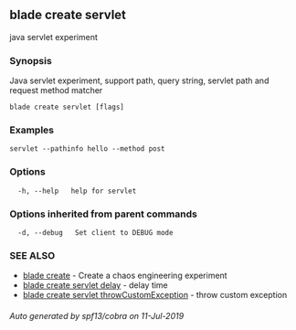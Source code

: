 ## blade create servlet

java servlet experiment

### Synopsis

Java servlet experiment, support path, query string, servlet path and request method matcher

```
blade create servlet [flags]
```

### Examples

```
servlet --pathinfo hello --method post
```

### Options

```
  -h, --help   help for servlet
```

### Options inherited from parent commands

```
  -d, --debug   Set client to DEBUG mode
```

### SEE ALSO

* [blade create](blade_create.md)	 - Create a chaos engineering experiment
* [blade create servlet delay](blade_create_servlet_delay.md)	 - delay time
* [blade create servlet throwCustomException](blade_create_servlet_throwCustomException.md)	 - throw custom exception

###### Auto generated by spf13/cobra on 11-Jul-2019

